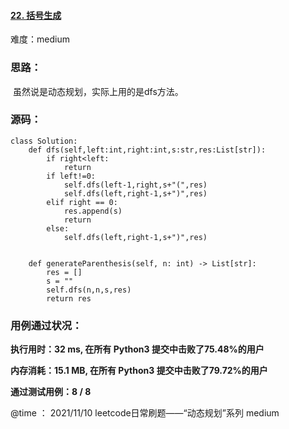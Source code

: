 #### [22. 括号生成](https://leetcode-cn.com/problems/generate-parentheses/)

难度：medium

### **思路：**

​			虽然说是动态规划，实际上用的是dfs方法。

### **源码：**

```
class Solution:
    def dfs(self,left:int,right:int,s:str,res:List[str]):
        if right<left:
            return
        if left!=0:
            self.dfs(left-1,right,s+"(",res)
            self.dfs(left,right-1,s+")",res)
        elif right == 0:
            res.append(s)
            return
        else:
            self.dfs(left,right-1,s+")",res)
        

    def generateParenthesis(self, n: int) -> List[str]:
        res = []
        s = ""
        self.dfs(n,n,s,res)
        return res
```



### **用例通过状况：**

**执行用时：32 ms, 在所有 Python3 提交中击败了75.48%的用户**

**内存消耗：15.1 MB, 在所有 Python3 提交中击败了79.72%的用户**

**通过测试用例：8 / 8**



@time ： 2021/11/10  leetcode日常刷题——“动态规划”系列  medium

